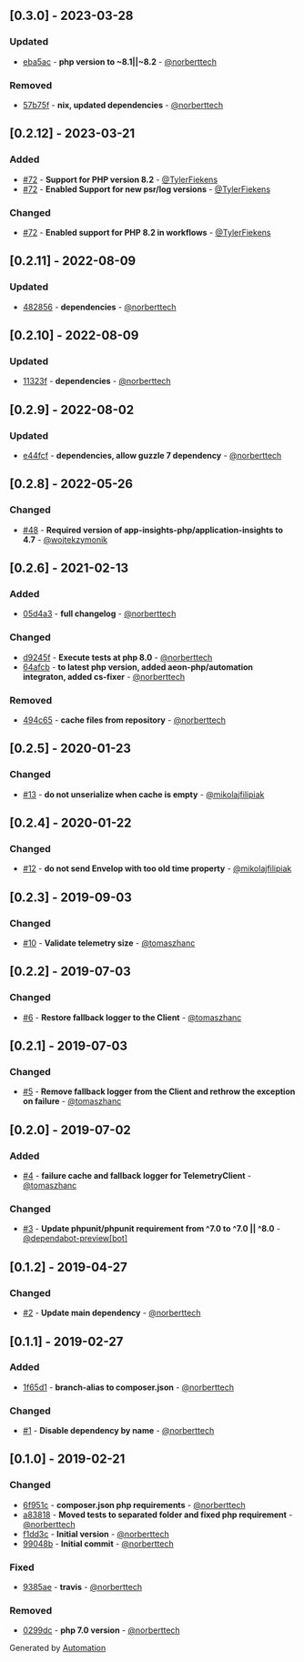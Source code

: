 ## [0.3.0] - 2023-03-28

### Updated
- [eba5ac](https://github.com/app-insights-php/client/commit/eba5acb16881ec0acc677169cdb1f45eba364f83) - **php version to ~8.1||~8.2** - [@norberttech](https://github.com/norberttech)

### Removed
- [57b75f](https://github.com/app-insights-php/client/commit/57b75faaf8c59f5e06de6bc6b2d3662012f79c6c) - **nix, updated dependencies** - [@norberttech](https://github.com/norberttech)

## [0.2.12] - 2023-03-21

### Added
- [#72](https://github.com/app-insights-php/client/pull/72) - **Support for PHP version 8.2** - [@TylerFiekens](https://github.com/TylerFiekens)
- [#72](https://github.com/app-insights-php/client/pull/72) - **Enabled Support for new psr/log versions** - [@TylerFiekens](https://github.com/TylerFiekens)

### Changed
- [#72](https://github.com/app-insights-php/client/pull/72) - **Enabled support for PHP 8.2 in workflows** - [@TylerFiekens](https://github.com/TylerFiekens)

## [0.2.11] - 2022-08-09

### Updated
- [482856](https://github.com/app-insights-php/client/commit/482856da8737ab492708f8cd6cd163bcd5535c98) - **dependencies** - [@norberttech](https://github.com/norberttech)

## [0.2.10] - 2022-08-09

### Updated
- [11323f](https://github.com/app-insights-php/client/commit/11323f4275a0f8cbed1797de8111a88802545c53) - **dependencies** - [@norberttech](https://github.com/norberttech)

## [0.2.9] - 2022-08-02

### Updated
- [e44fcf](https://github.com/app-insights-php/client/commit/e44fcfc3307000a96f359a76cb9756cf5c769d2c) - **dependencies, allow guzzle 7 dependency** - [@norberttech](https://github.com/norberttech)

## [0.2.8] - 2022-05-26

### Changed
- [#48](https://github.com/app-insights-php/client/pull/48) - **Required version of app-insights-php/application-insights to 4.7** - [@wojtekzymonik](https://github.com/wojtekzymonik)

## [0.2.6] - 2021-02-13

### Added
- [05d4a3](https://github.com/app-insights-php/client/commit/05d4a3c4b6a431f4e159b6ea60a6fa8cf2f7cdf1) - **full changelog** - [@norberttech](https://github.com/norberttech)

### Changed
- [d9245f](https://github.com/app-insights-php/client/commit/d9245f8d226675445cdb6f5d7b4f1fa70f37b77e) - **Execute tests at php 8.0** - [@norberttech](https://github.com/norberttech)
- [64afcb](https://github.com/app-insights-php/client/commit/64afcb534e95db13695c81312d96c5edec5086c0) - **to latest php version, added aeon-php/automation integraton, added cs-fixer** - [@norberttech](https://github.com/norberttech)

### Removed
- [494c65](https://github.com/app-insights-php/client/commit/494c65e152c79638874291a6acbb791cd3845cee) - **cache files from repository** - [@norberttech](https://github.com/norberttech)

## [0.2.5] - 2020-01-23

### Changed
- [#13](https://github.com/app-insights-php/client/pull/13) - **do not unserialize when cache is empty** - [@mikolajfilipiak](https://github.com/mikolajfilipiak)

## [0.2.4] - 2020-01-22

### Changed
- [#12](https://github.com/app-insights-php/client/pull/12) - **do not send Envelop with too old time property** - [@mikolajfilipiak](https://github.com/mikolajfilipiak)

## [0.2.3] - 2019-09-03

### Changed
- [#10](https://github.com/app-insights-php/client/pull/10) - **Validate telemetry size** - [@tomaszhanc](https://github.com/tomaszhanc)

## [0.2.2] - 2019-07-03

### Changed
- [#6](https://github.com/app-insights-php/client/pull/6) - **Restore fallback logger to the Client** - [@tomaszhanc](https://github.com/tomaszhanc)

## [0.2.1] - 2019-07-03

### Changed
- [#5](https://github.com/app-insights-php/client/pull/5) - **Remove fallback logger from the Client and rethrow the exception on failure** - [@tomaszhanc](https://github.com/tomaszhanc)

## [0.2.0] - 2019-07-02

### Added
- [#4](https://github.com/app-insights-php/client/pull/4) - **failure cache and fallback logger for TelemetryClient** - [@tomaszhanc](https://github.com/tomaszhanc)

### Changed
- [#3](https://github.com/app-insights-php/client/pull/3) - **Update phpunit/phpunit requirement from ^7.0 to ^7.0 || ^8.0** - [@dependabot-preview[bot]](https://github.com/apps/dependabot-preview)

## [0.1.2] - 2019-04-27

### Changed
- [#2](https://github.com/app-insights-php/client/pull/2) - **Update main dependency** - [@norberttech](https://github.com/norberttech)

## [0.1.1] - 2019-02-27

### Added
- [1f65d1](https://github.com/app-insights-php/client/commit/1f65d1265550534e9351c118beb5597e6c3d182e) - **branch-alias to composer.json** - [@norberttech](https://github.com/norberttech)

### Changed
- [#1](https://github.com/app-insights-php/client/pull/1) - **Disable dependency by name** - [@norberttech](https://github.com/norberttech)

## [0.1.0] - 2019-02-21

### Changed
- [6f951c](https://github.com/app-insights-php/client/commit/6f951c9ed507a694e7f14a60c993b65910418bcc) - **composer.json php requirements** - [@norberttech](https://github.com/norberttech)
- [a83818](https://github.com/app-insights-php/client/commit/a838180a2e2146c74e65d65df9c79c9110cc3b17) - **Moved tests to separated folder and fixed php requirement** - [@norberttech](https://github.com/norberttech)
- [f1dd3c](https://github.com/app-insights-php/client/commit/f1dd3ce809e3b700bdfb1c5cd7bec37c9ac18d3c) - **Initial version** - [@norberttech](https://github.com/norberttech)
- [99048b](https://github.com/app-insights-php/client/commit/99048b78702ee25d4aa6928c3db4a45a0a4881d9) - **Initial commit** - [@norberttech](https://github.com/norberttech)

### Fixed
- [9385ae](https://github.com/app-insights-php/client/commit/9385ae85e84b6be8d3eca13e3e6f0c320788a806) - **travis** - [@norberttech](https://github.com/norberttech)

### Removed
- [0299dc](https://github.com/app-insights-php/client/commit/0299dc539adf6f054334338c48bc047f7cb7860a) - **php 7.0 version** - [@norberttech](https://github.com/norberttech)

Generated by [Automation](https://github.com/aeon-php/automation)